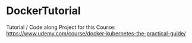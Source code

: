 # DockerTutorial

Tutorial / Code along Project for this Course:
https://www.udemy.com/course/docker-kubernetes-the-practical-guide/
